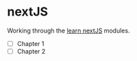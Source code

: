 # nextJS

Working through the [learn nextJS](https://nextjs.org/learn/dashboard-app) modules. 

- [ ] Chapter 1
- [ ] Chapter 2
